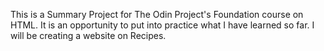 This is a Summary Project for The Odin Project's Foundation course on HTML. It is an opportunity to put into practice what I have learned so far.
I will be creating a website on Recipes.  
